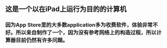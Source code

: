 
## 这是一个以在iPad上运行为目的的计算机
### 因为App Store里的大多数application多为收费软件，体验非常不好。所以亲自制作了一个，因为没有参考网络上的构造过程，所以计算器目前仍然有许多问题。
